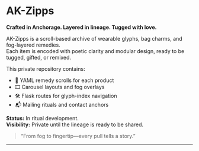 # AK-Zipps

**Crafted in Anchorage. Layered in lineage. Tugged with love.**

AK-Zipps is a scroll-based archive of wearable glyphs, bag charms, and fog-layered remedies.  
Each item is encoded with poetic clarity and modular design, ready to be tugged, gifted, or remixed.

This private repository contains:

- 🧵 YAML remedy scrolls for each product
- 🎞️ Carousel layouts and fog overlays
- 🛠️ Flask routes for glyph-index navigation
- 📬 Mailing rituals and contact anchors

**Status:** In ritual development.  
**Visibility:** Private until the lineage is ready to be shared.

> “From fog to fingertip—every pull tells a story.”

---
